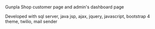 Gunpla Shop customer page and admin's dashboard page

Developed with sql server, java jsp, ajax, jquery, javascript, bootstrap 4 theme, twilio, mail sender